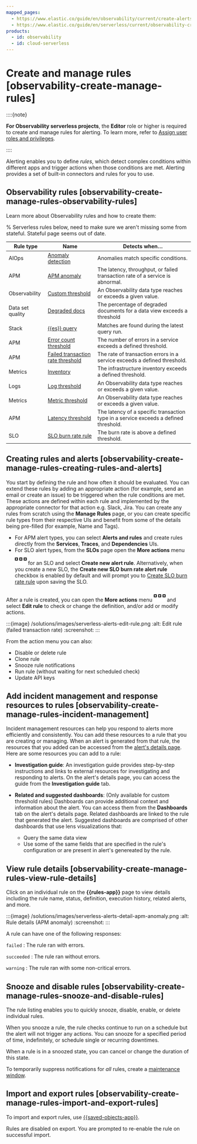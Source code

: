 ```yaml
---
mapped_pages:
  - https://www.elastic.co/guide/en/observability/current/create-alerts-rules.html
  - https://www.elastic.co/guide/en/serverless/current/observability-create-manage-rules.html
products:
  - id: observability
  - id: cloud-serverless
---
```


# Create and manage rules [observability-create-manage-rules]

::::{note}

**For Observability serverless projects**, the **Editor** role or higher is required to create and manage rules for alerting. To learn more, refer to [Assign user roles and privileges](/deploy-manage/users-roles/cloud-organization/user-roles.md#general-assign-user-roles).

::::


Alerting enables you to define *rules*, which detect complex conditions within different apps and trigger actions when those conditions are met. Alerting provides a set of built-in connectors and rules for you to use.


## Observability rules [observability-create-manage-rules-observability-rules]

Learn more about Observability rules and how to create them:

% Serverless rules below, need to make sure we aren't missing some from stateful. Stateful page seems out of date.

| Rule type | Name | Detects when… |
| --- | --- | --- |
| AIOps | [Anomaly detection](/solutions/observability/incident-management/create-an-apm-anomaly-rule.md) | Anomalies match specific conditions. |
| APM | [APM anomaly](/solutions/observability/incident-management/create-an-apm-anomaly-rule.md) | The latency, throughput, or failed transaction rate of a service is abnormal. |
| Observability | [Custom threshold](/solutions/observability/incident-management/create-an-apm-anomaly-rule.md) | An Observability data type reaches or exceeds a given value. |
| Data set quality | [Degraded docs](/solutions/observability/incident-management/create-a-degraded-docs-rule.md) | The percentage of degraded documents for a data view exceeds a threshold |
| Stack | [{{es}} query](/solutions/observability/incident-management/create-an-elasticsearch-query-rule.md) | Matches are found during the latest query run. |
| APM | [Error count threshold](/solutions/observability/incident-management/create-an-error-count-threshold-rule.md) | The number of errors in a service exceeds a defined threshold. |
| APM | [Failed transaction rate threshold](/solutions/observability/incident-management/create-failed-transaction-rate-threshold-rule.md) | The rate of transaction errors in a service exceeds a defined threshold. |
| Metrics | [Inventory](/solutions/observability/incident-management/create-an-inventory-rule.md) | The infrastructure inventory exceeds a defined threshold. |
| Logs | [Log threshold](/solutions/observability/incident-management/create-log-threshold-rule.md) | An Observability data type reaches or exceeds a given value. |
| Metrics | [Metric threshold](/solutions/observability/incident-management/create-metric-threshold-rule.md)| An Observability data type reaches or exceeds a given value. |
| APM | [Latency threshold](/solutions/observability/incident-management/create-latency-threshold-rule.md) | The latency of a specific transaction type in a service exceeds a defined threshold. |
| SLO | [SLO burn rate rule](/solutions/observability/incident-management/create-an-slo-burn-rate-rule.md) | The burn rate is above a defined threshold. |


## Creating rules and alerts [observability-create-manage-rules-creating-rules-and-alerts]

You start by defining the rule and how often it should be evaluated. You can extend these rules by adding an appropriate action (for example, send an email or create an issue) to be triggered when the rule conditions are met. These actions are defined within each rule and implemented by the appropriate connector for that action e.g. Slack, Jira. You can create any rules from scratch using the **Manage Rules** page, or you can create specific rule types from their respective UIs and benefit from some of the details being pre-filled (for example, Name and Tags).

* For APM alert types, you can select **Alerts and rules** and create rules directly from the **Services**, **Traces**, and **Dependencies** UIs.
* For SLO alert types, from the **SLOs** page open the **More actions** menu ![action menu](/solutions/images/serverless-boxesHorizontal.svg "") for an SLO and select **Create new alert rule**. Alternatively, when you create a new SLO, the **Create new SLO burn rate alert rule** checkbox is enabled by default and will prompt you to [Create SLO burn rate rule](/solutions/observability/incident-management/create-an-slo-burn-rate-rule.md) upon saving the SLO.

After a rule is created, you can open the **More actions** menu ![More actions](/solutions/images/serverless-boxesHorizontal.svg "") and select **Edit rule** to check or change the definition, and/or add or modify actions.

:::{image} /solutions/images/serverless-alerts-edit-rule.png
:alt: Edit rule (failed transaction rate)
:screenshot:
:::

From the action menu you can also:

* Disable or delete rule
* Clone rule
* Snooze rule notifications
* Run rule (without waiting for next scheduled check)
* Update API keys

## Add incident management and response resources to rules [observability-create-manage-rules-incident-management]

Incident management resources can help you respond to alerts more efficiently and consistently. You can add these resources to a rule that you are creating or managing. When an alert is generated from that rule, the resources that you added can be accessed from the [alert's details page](/solutions/observability/incident-management/view-alerts.md#observability-view-alerts-view-alert-details). Here are some resources you can add to a rule: 

* **Investigation guide**: An investigation guide provides step-by-step instructions and links to external resources for investigating and responding to alerts. On the alert's details page, you can access the guide from the **Investigation guide** tab.
* **Related and suggested dashboards**: (Only available for custom threshold rules) Dashboards can provide additional context and information about the alert. You can access them from the **Dashboards** tab on the alert's details page. Related dashboards are linked to the rule that generated the alert. Suggested dashboards are comprised of other dashboards that use lens visualizations that:

   * Query the same data view
   * Use some of the same fields that are specified in the rule's configuration or are present in alert's genereated by the rule. 


## View rule details [observability-create-manage-rules-view-rule-details]

Click on an individual rule on the **{{rules-app}}** page to view details including the rule name, status, definition, execution history, related alerts, and more.

:::{image} /solutions/images/serverless-alerts-detail-apm-anomaly.png
:alt: Rule details (APM anomaly)
:screenshot:
:::

A rule can have one of the following responses:

`failed`
:   The rule ran with errors.

`succeeded`
:   The rule ran without errors.

`warning`
:   The rule ran with some non-critical errors.


## Snooze and disable rules [observability-create-manage-rules-snooze-and-disable-rules]

The rule listing enables you to quickly snooze, disable, enable, or delete individual rules.

When you snooze a rule, the rule checks continue to run on a schedule but the alert will not trigger any actions. You can snooze for a specified period of time, indefinitely, or schedule single or recurring downtimes.

When a rule is in a snoozed state, you can cancel or change the duration of this state.

To temporarily suppress notifications for *all* rules, create a [maintenance window](/explore-analyze/alerts-cases/alerts/maintenance-windows.md).


## Import and export rules [observability-create-manage-rules-import-and-export-rules]

To import and export rules, use [{{saved-objects-app}}](/explore-analyze/find-and-organize.md).

Rules are disabled on export. You are prompted to re-enable the rule on successful import.
